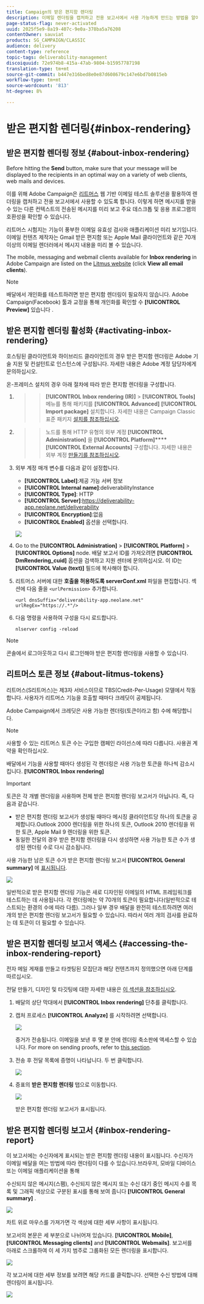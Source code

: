 ```yaml
---
title: Campaign의 받은 편지함 렌더링
description: 이메일 렌더링을 캡처하고 전용 보고서에서 사용 가능하게 만드는 방법을 알아봅니다.
page-status-flag: never-activated
uuid: 2025f5e9-8a19-407c-9e0a-378ba5a76208
contentOwner: sauviat
products: SG_CAMPAIGN/CLASSIC
audience: delivery
content-type: reference
topic-tags: deliverability-management
discoiquuid: 72e974b8-415a-47ab-9804-b15957787198
translation-type: tm+mt
source-git-commit: b447e316bed8e0e87d608679c147e6bd7b0815eb
workflow-type: tm+mt
source-wordcount: '813'
ht-degree: 8%

---
```



# 받은 편지함 렌더링{#inbox-rendering}

## 받은 편지함 렌더링 정보 {#about-inbox-rendering}

Before hitting the **Send** button, make sure that your message will be displayed to the recipients in an optimal way on a variety of web clients, web mails and devices.

이를 위해 Adobe Campaign은 [리트머스](https://litmus.com/email-testing) 웹 기반 이메일 테스트 솔루션을 활용하여 렌더링을 캡처하고 전용 보고서에서 사용할 수 있도록 합니다. 이렇게 하면 메시지를 받을 수 있는 다른 컨텍스트의 전송된 메시지를 미리 보고 주요 데스크톱 및 응용 프로그램의 호환성을 확인할 수 있습니다.

리트머스 시험지는 기능이 풍부한 이메일 유효성 검사와 애플리케이션 미리 보기입니다. 이메일 컨텐츠 제작자는 Gmail 받은 편지함 또는 Apple Mail 클라이언트와 같은 70개 이상의 이메일 렌더러에서 메시지 내용을 미리 볼 수 있습니다.

The mobile, messaging and webmail clients available for **Inbox rendering** in Adobe Campaign are listed on the [Litmus website](https://litmus.com/email-testing) (click **View all email clients**).

>[!NOTE]
>
>배달에서 개인화를 테스트하려면 받은 편지함 렌더링이 필요하지 않습니다. Adobe Campaign(Facebook) 툴과 교정을 통해 개인화를 확인할 수 **[!UICONTROL Preview]** 있습니다 [](../../delivery/using/steps-validating-the-delivery.md#sending-a-proof).

## 받은 편지함 렌더링 활성화 {#activating-inbox-rendering}

호스팅된 클라이언트와 하이브리드 클라이언트의 경우 받은 편지함 렌더링은 Adobe 기술 지원 및 컨설턴트로 인스턴스에 구성됩니다. 자세한 내용은 Adobe 계정 담당자에게 문의하십시오.

온-프레미스 설치의 경우 아래 절차에 따라 받은 편지함 렌더링을 구성합니다.

1. > > **[!UICONTROL Inbox rendering (IR)]** > **[!UICONTROL Tools]** 메뉴를 통해 패키지를 **[!UICONTROL Advanced]** **[!UICONTROL Import package]** 설치합니다. 자세한 내용은 Campaign Classic 표준 패키지 [설치를 참조하십시오](../../installation/using/installing-campaign-standard-packages.md).
1. > > 노드를 통해 HTTP 유형의 외부 계정 **[!UICONTROL Administration]** 을 **[!UICONTROL Platform]****[!UICONTROL External Accounts]** 구성합니다. 자세한 내용은 외부 계정 [만들기를 참조하십시오](../../platform/using/external-accounts.md#creating-an-external-account).
1. 외부 계정 매개 변수를 다음과 같이 설정합니다.
   * **[!UICONTROL Label]**:제공 가능 서버 정보
   * **[!UICONTROL Internal name]**:deliverabilityInstance
   * **[!UICONTROL Type]**: HTTP
   * **[!UICONTROL Server]**:https://deliverability-app.neolane.net/deliverability
   * **[!UICONTROL Encryption]**:없음
   * **[!UICONTROL Enabled]** 옵션을 선택합니다.

   ![](assets/s_tn_inbox_rendering_external-account.png)

1. Go to the **[!UICONTROL Administration]** > **[!UICONTROL Platform]** > **[!UICONTROL Options]** node. 배달 보고서 ID를 가져오려면 **[!UICONTROL DmRendering_cuid]** 옵션을 검색하고 지원 센터에 문의하십시오. 이 ID는 **[!UICONTROL Value (text)]** 필드에 복사해야 합니다.
1. 리트머스 서버에 대한 **호출을 허용하도록 serverConf.xml** 파일을 편집합니다. 섹션에 다음 줄을 `<urlPermission>` 추가합니다.

   ```
   <url dnsSuffix="deliverability-app.neolane.net" urlRegEx="https://.*"/>
   ```

1. 다음 명령을 사용하여 구성을 다시 로드합니다.

   ```
   nlserver config -reload
   ```

>[!NOTE]
>
>콘솔에서 로그아웃하고 다시 로그인해야 받은 편지함 렌더링을 사용할 수 있습니다.

## 리트머스 토큰 정보 {#about-litmus-tokens}

리트머스(S리트머스)는 제3자 서비스이므로 TBS(Credit-Per-Usage) 모델에서 작동합니다. 사용자가 리트머스 기능을 호출할 때마다 크레딧이 공제됩니다.

Adobe Campaign에서 크레딧은 사용 가능한 렌더링(토큰이라고 함) 수에 해당합니다.

>[!NOTE]
>
>사용할 수 있는 리트머스 토큰 수는 구입한 캠페인 라이선스에 따라 다릅니다. 사용권 계약을 확인하십시오.

배달에서 기능을 사용할 때마다 생성된 각 렌더링은 사용 가능한 토큰을 하나씩 감소시킵니다. **[!UICONTROL Inbox rendering]**

>[!IMPORTANT]
>
>토큰은 각 개별 렌더링을 사용하며 전체 받은 편지함 렌더링 보고서가 아닙니다. 즉, 다음과 같습니다.
>
>* 받은 편지함 렌더링 보고서가 생성될 때마다 메시징 클라이언트당 하나의 토큰을 공제합니다.Outlook 2000 렌더링을 위한 하나의 토큰, Outlook 2010 렌더링을 위한 토큰, Apple Mail 9 렌더링을 위한 토큰.
>* 동일한 전달의 경우 받은 편지함 렌더링을 다시 생성하면 사용 가능한 토큰 수가 생성된 렌더링 수로 다시 감소됩니다.

>



사용 가능한 남은 토큰 수가 받은 편지함 렌더링 보고서 **[!UICONTROL General summary]** 에 [표시됩니다](#inbox-rendering-report).

![](assets/s_tn_inbox_rendering_tokens.png)

일반적으로 받은 편지함 렌더링 기능은 새로 디자인된 이메일의 HTML 프레임워크를 테스트하는 데 사용됩니다. 각 렌더링에는 약 70개의 토큰이 필요합니다(일반적으로 테스트되는 환경의 수에 따라 다름). 그러나 일부 경우 배달을 완전히 테스트하려면 여러 개의 받은 편지함 렌더링 보고서가 필요할 수 있습니다. 따라서 여러 개의 검사를 완료하는 데 토큰이 더 필요할 수 있습니다.

## 받은 편지함 렌더링 보고서 액세스 {#accessing-the-inbox-rendering-report}

전자 메일 게재를 만들고 타겟팅된 모집단과 해당 컨텐츠까지 정의했으면 아래 단계를 따르십시오.

전달 만들기, 디자인 및 타깃팅에 대한 자세한 내용은 [이 섹션을 참조하십시오](../../delivery/using/about-email-channel.md).

1. 배달의 상단 막대에서 **[!UICONTROL Inbox rendering]** 단추를 클릭합니다.
1. 캡처 프로세스 **[!UICONTROL Analyze]** 를 시작하려면 선택합니다.

   ![](assets/s_tn_inbox_rendering_button.png)

   증거가 전송됩니다. 이메일을 보낸 후 몇 분 안에 렌더링 축소판에 액세스할 수 있습니다. For more on sending proofs, refer to [this section](../../delivery/using/steps-validating-the-delivery.md#sending-a-proof).

1. 전송 후 전달 목록에 증명이 나타납니다. 두 번 클릭합니다.

   ![](assets/s_tn_inbox_rendering_delivery_list.png)

1. 증표의 **받은 편지함 렌더링** 탭으로 이동합니다.

   ![](assets/s_tn_inbox_rendering_tab.png)

   받은 편지함 렌더링 보고서가 표시됩니다.

## 받은 편지함 렌더링 보고서 {#inbox-rendering-report}

이 보고서에는 수신자에게 표시되는 받은 편지함 렌더링 내용이 표시됩니다. 수신자가 이메일 배달을 여는 방법에 따라 렌더링이 다를 수 있습니다.브라우저, 모바일 디바이스 또는 이메일 애플리케이션을 통해

수신되지 않은 메시지(스팸), 수신되지 않은 메시지 또는 수신 대기 중인 메시지 수를 목록 및 그래픽 색상으로 구분된 표시를 통해 보여 줍니다 **[!UICONTROL General summary]** .

![](assets/s_tn_inbox_rendering_summary.png)

차트 위로 마우스를 가져가면 각 색상에 대한 세부 사항이 표시됩니다.

보고서의 본문은 세 부분으로 나뉘어져 있습니다. **[!UICONTROL Mobile]**, **[!UICONTROL Messaging clients]** and **[!UICONTROL Webmails]**. 보고서를 아래로 스크롤하여 이 세 가지 범주로 그룹화된 모든 렌더링을 표시합니다.

![](assets/s_tn_inbox_rendering_report.png)

각 보고서에 대한 세부 정보를 보려면 해당 카드를 클릭합니다. 선택한 수신 방법에 대해 렌더링이 표시됩니다.

![](assets/s_tn_inbox_rendering_example.png)
